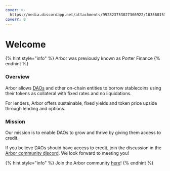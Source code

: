 ```yaml
---
cover: >-
  https://media.discordapp.net/attachments/992823753027366922/1035601535759028285/580225345_sprawling_fantasy_library_with_bulbous_architecture__balconies__arches__grand_windows_and_domes__int-1-transformed.png?width=1410&height=793
coverY: 0
---
```


# Welcome

{% hint style="info" %}
Arbor was previously known as Porter Finance
{% endhint %}

### Overview

Arbor allows [DAOs](https://ethereum.org/en/dao/) and other on-chain entities to borrow stablecoins using their tokens as collateral with fixed rates and no liquidations.

For lenders, Arbor offers sustainable, fixed yields and token price upside through lending and options.

### Mission

Our mission is to enable DAOs to grow and thrive by giving them access to credit.

If you believe DAOs should have access to credit, join the discussion in the [Arbor community discord](https://discord.com/invite/MSb5xKFdf6). We look forward to meeting you!

{% hint style="info" %}
Join the Arbor community [here](https://discord.com/invite/MSb5xKFdf6)!
{% endhint %}
